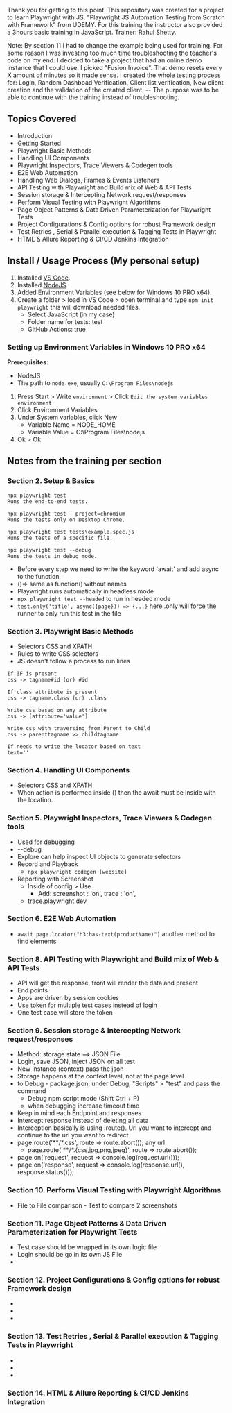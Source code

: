 Thank you for getting to this point. This repository was created for a project to learn Playwright with JS. "Playwright JS Automation Testing from Scratch with Framework" from UDEMY. For this training the instructor also provided a 3hours basic training in JavaScript. Trainer: Rahul Shetty.

Note: By section 11 I had to change the example being used for training. For some reason I was investing too much time troubleshooting the teacher's code on my end. I decided to take a project that had an online demo instance that I could use. I picked "Fusion Invoice". That demo resets every X amount of minutes so it made sense. I created the whole testing process for: Login, Random Dashboad Verification, Client list verification, New client creation and the validation of the created client. -- The purpose was to be able to continue with the training instead of troubleshooting. 

## Topics Covered
- Introduction
- Getting Started
- Playwright Basic Methods
- Handling UI Components
- Playwright Inspectors, Trace Viewers & Codegen tools
- E2E Web Automation
- Handling Web Dialogs, Frames & Events Listeners
- API Testing with Playwright and Build mix of Web & API Tests
- Session storage & Intercepting Network request/responses
- Perform Visual Testing with Playwright Algorithms
- Page Object Patterns & Data Driven Parameterization for Playwright Tests
- Project Configurations & Config options for robust Framework design
- Test Retries , Serial & Parallel execution & Tagging Tests in Playwright
- HTML & Allure Reporting & CI/CD Jenkins Integration

## Install / Usage Process (My personal setup)
1. Installed [VS Code](https://code.visualstudio.com).
2. Installed [NodeJS](https://nodejs.org).
3. Added Environment Variables (see below for Windows 10 PRO x64).
4. Create a folder > load in VS Code > open terminal and type `npm init playwright` this will download needed files.
    - Select JavaScript (in my case)
    - Folder name for tests: test
    - GitHub Actions: true

### Setting up Environment Variables in Windows 10 PRO x64

**Prerequisites:**
- NodeJS
- The path to `node.exe`, usually `C:\Program Files\nodejs`

1. Press Start > Write `environment` > Click `Edit the system variables environment`
2. Click Environment Variables
3. Under System variables, click New
    - Variable Name = NODE_HOME
    - Variable Value = C:\Program Files\nodejs
4. Ok > Ok

## Notes from the training per section

### Section 2. Setup & Basics
```
npx playwright test
Runs the end-to-end tests.

npx playwright test --project=chromium
Runs the tests only on Desktop Chrome.

npx playwright test tests\example.spec.js
Runs the tests of a specific file.

npx playwright test --debug
Runs the tests in debug mode.
```
- Before every step we need to write the keyword 'await' and add async to the function
- ()=> same as function() without names
- Playwright runs automatically in headless mode
- `npx playwright test --headed` to run in headed mode
- `test.only('title', async({page})) => {...}` here .only will force the runner to only run this test in the file

### Section 3. Playwright Basic Methods
- Selectors CSS and XPATH
- Rules to write CSS selectors
- JS doesn't follow a process to run lines
```
If IF is present
css -> tagname#id (or) #id

If class attribute is present
css -> tagname.class (or) .class

Write css based on any attribute
css -> [attribute='value']

Write css with traversing from Parent to Child
css -> parenttagname >> childtagname

If needs to write the locator based on text
text=''
```

### Section 4. Handling UI Components
- Selectors CSS and XPATH
- When action is performed inside () then the await must be inside with the location. 

### Section 5. Playwright Inspectors, Trace Viewers & Codegen tools
- Used for debugging
- --debug
- Explore can help inspect UI objects to generate selectors
- Record and Playback
    - `npx playwright codegen [website]`
- Reporting with Screenshot
    - Inside of config > Use
        - Add: screenshot : 'on', trace : 'on',
    - trace.playwright.dev

### Section 6. E2E Web Automation
- `await page.locator("h3:has-text(productName)")` another method to find elements

### Section 8. API Testing with Playwright and Build mix of Web & API Tests
- API will get the response, front will render the data and present
- End points
- Apps are driven by session cookies
- Use token for multiple test cases instead of login
- One test case will store the token


### Section 9. Session storage & Intercepting Network request/responses
- Method: storage state ==> JSON File
- Login, save JSON, inject JSON on all test
- New instance (context) pass the json
- Storage happens at the context level, not at the page level
- to Debug - package.json, under Debug, "Scripts" > "test" and pass the command
    - Debug npm script mode (Shift Ctrl + P)
    - when debugging increase timeout time
- Keep in mind each Endpoint and responses
- Intercept response instead of deleting all data
- Interception basically is using .route(). Url you want to intercept and continue to the url you want to redirect
- page.route('**/*.css', route => route.abort()); any url 
    - page.route('**/*.{css,jpg,png,jpeg}', route => route.abort());
- page.on('request', request => console.log(request.url()));
- page.on('response', request => console.log(response.url(), response.status()));

### Section 10. Perform Visual Testing with Playwright Algorithms
- File to File comparison - Test to compare 2 screenshots


### Section 11. Page Object Patterns & Data Driven Parameterization for Playwright Tests
- Test case should be wrapped in its own logic file
- Login should be go in its own JS File
- 

### Section 12. Project Configurations & Config options for robust Framework design
- 
- 
- 

### Section 13. Test Retries , Serial & Parallel execution & Tagging Tests in Playwright
- 
- 
- 

### Section 14. HTML & Allure Reporting & CI/CD Jenkins Integration

